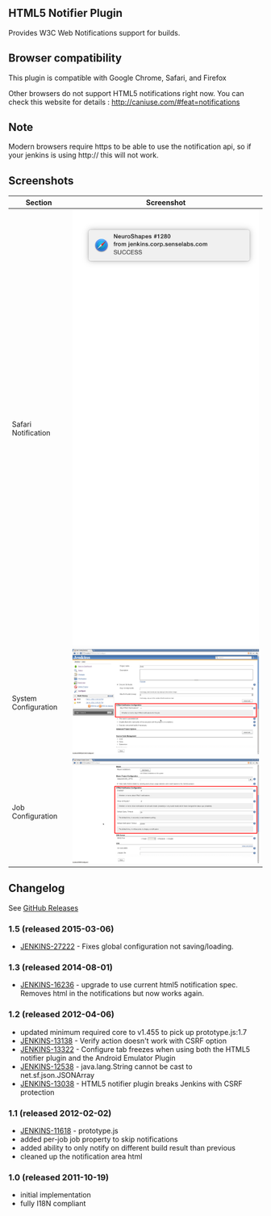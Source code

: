 ## HTML5 Notifier Plugin

Provides W3C Web Notifications support for builds.

## Browser compatibility

This plugin is compatible with Google Chrome, Safari, and Firefox

Other browsers do not support HTML5 notifications right now. You can check this website for details : http://caniuse.com/#feat=notifications

## Note

Modern browsers require https to be able to use the notification api, so if your jenkins is using http:// this will not work.

## Screenshots

| Section       | Screenshot    |
| ------------- |:-------------:|
| Safari Notification | ![Safari Notification](./docs/screenshot-notifications-1.3.png "Safari Notification") |
| System Configuration | ![System Configuration](./docs/screenshot-job-configure-1.1.png "System Configuration") |
| Job Configuration | ![Job Configuration](./docs/screenshot-configure-1.1.png "Job Configuration") |

## Changelog

See [GitHub Releases](https://github.com/jenkinsci/html5-notifier-plugin/releases)

### 1.5 (released 2015-03-06)

* [JENKINS-27222](https://issues.jenkins-ci.org/browse/JENKINS-27222) - Fixes global configuration not saving/loading.

### 1.3 (released 2014-08-01)

* [JENKINS-16236](https://issues.jenkins-ci.org/browse/JENKINS-13138) - upgrade to use current html5 notification spec. Removes html in the notifications but now works again.

### 1.2 (released 2012-04-06)

* updated minimum required core to v1.455 to pick up prototype.js:1.7
* [JENKINS-13138](https://issues.jenkins-ci.org/browse/JENKINS-13138) - Verify action doesn't work with CSRF option
* [JENKINS-13322](https://issues.jenkins-ci.org/browse/JENKINS-13322) - Configure tab freezes when using both the HTML5 notifier plugin and the Android Emulator Plugin
* [JENKINS-12538](https://issues.jenkins-ci.org/browse/JENKINS-12538) - java.lang.String cannot be cast to net.sf.json.JSONArray
* [JENKINS-13038](https://issues.jenkins-ci.org/browse/JENKINS-13038) - HTML5 notifier plugin breaks Jenkins with CSRF protection

### 1.1 (released 2012-02-02)

* [JENKINS-11618](https://issues.jenkins-ci.org/browse/JENKINS-11618) - prototype.js
* added per-job job property to skip notifications
* added ability to only notify on different build result than previous
* cleaned up the notification area html

### 1.0 (released 2011-10-19)

* initial implementation
* fully I18N compliant
